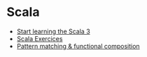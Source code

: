 # Scala

- [Start learning the Scala 3](https://scala.zone/)
- [Scala Exercices](https://www.scala-exercises.org/)
- [Pattern matching & functional composition](https://twitter.github.io/scala_school/pattern-matching-and-functional-composition.html)
